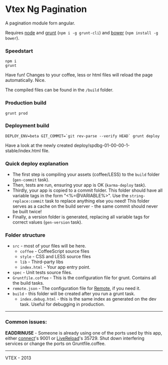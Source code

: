 # Vtex Ng Pagination

A pagination module forn angular.

Requires [node](http://nodejs.org/) and [grunt](http://gruntjs.com/) (`npm i -g grunt-cli`) and [bower](http://bower.io/) (`npm install -g bower`).

### Speedstart

    npm i
    grunt

Have fun! Changes to your coffee, less or html files will reload the page automatically. Nice.

The compiled files can be found in the `/build` folder.

### Production build

    grunt prod

### Deployment build

    DEPLOY_ENV=beta GIT_COMMIT=`git rev-parse --verify HEAD` grunt deploy

Have a look at the newly created deploy/spdbg-01-00-00-1-stable/index.html file.


### Quick deploy explanation

- The first step is compiling your assets (coffee/LESS) to the `build` folder (`gen-commit` task).
- Then, tests are run, ensuring your app is OK (`karma-deploy` task).
- Thirdly, your app is copied to a commit folder.
This folder should have all variable tags in the form "&lt;%=@VARIABLE%&gt;".
Use the `string-replace:commit` task to replace anything else you need!
This folder serves as a cache on the build server - the same commit should never be built twice!
- Finally, a version folder is generated, replacing all variable tags for correct values (`gen-version` task).

### Folder structure

- `src` - most of your files will be here.
	- `coffee` - CoffeeScript source files
	- `style` - CSS and LESS source files
	- `lib` - Third-party libs
	- `index.html` - Your app entry point.
- `spec` - Unit tests source files.
- `Gruntfile.coffee` - This is the configuration file for grunt. Contains all the build tasks.
- `remote.json` - The configuration file for [Remote](https://github.com/gadr90/remote), if you need it.
- `build` - this folder will be created after you run a grunt task.
	- `index.debug.html` - this is the same index as generated on the dev task. Useful for debugging in production.

------

### Common issues:

**EADDRINUSE** - Someone is already using one of the ports used by this app, either [connect](https://github.com/gruntjs/grunt-contrib-connect)'s 9001 or [LiveReload](https://github.com/gruntjs/grunt-contrib-livereload)'s 35729.
Shut down interfering services or change the ports on Gruntfile.coffee.

------

VTEX - 2013
